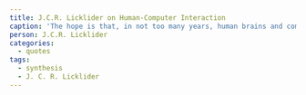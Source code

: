 ```yaml
---
title: J.C.R. Licklider on Human-Computer Interaction
caption: 'The hope is that, in not too many years, human brains and computing machines will be coupled together very tightly, and that the resulting partnership will think as no human brain has ever thought and process data in a way not approached by the information-handling machines we know today.'
person: J.C.R. Licklider
categories:
  - quotes
tags:
  - synthesis
  - J. C. R. Licklider
---
```

